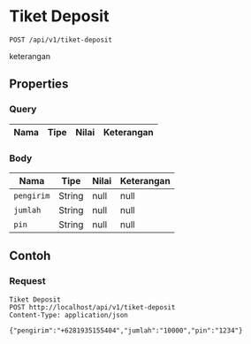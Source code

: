 # Tiket Deposit
```http
POST /api/v1/tiket-deposit
```
keterangan
## Properties
### Query
Nama | Tipe | Nilai | Keterangan
--- | --- | --- | ---
### Body
Nama | Tipe | Nilai | Keterangan
--- | --- | --- | ---
<code>pengirim</code> | String | null | null
<code>jumlah</code> | String | null | null
<code>pin</code> | String | null | null
## Contoh
### Request
```http
Tiket Deposit
POST http://localhost/api/v1/tiket-deposit
Content-Type: application/json

{"pengirim":"+6281935155404","jumlah":"10000","pin":"1234"}
```
